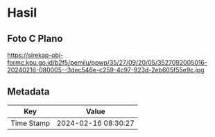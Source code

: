 # Hasil

## Foto C Plano

https://sirekap-obj-formc.kpu.go.id/b2f5/pemilu/ppwp/35/27/09/20/05/3527092005016-20240216-080005--3dec546e-c259-4c97-923d-2eb605f55e9c.jpg


## Metadata

| Key        | Value               |
| ---------- | ------------------- |
| Time Stamp | 2024-02-16 08:30:27 |



